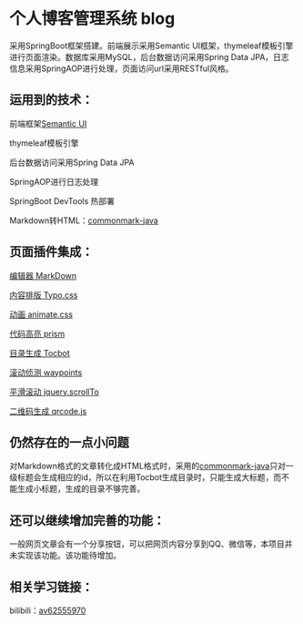 # 个人博客管理系统 blog

采用SpringBoot框架搭建。前端展示采用Semantic UI框架，thymeleaf模板引擎进行页面渲染。数据库采用MySQL，后台数据访问采用Spring Data JPA，日志信息采用SpringAOP进行处理，页面访问url采用RESTful风格。

## 运用到的技术：

前端框架[Semantic UI](https://onebugman.cn/semantic-ui/)

thymeleaf模板引擎

后台数据访问采用Spring Data JPA

SpringAOP进行日志处理

SpringBoot DevTools 热部署

Markdown转HTML：[commonmark-java](https://github.com/atlassian/commonmark-java) 

## 页面插件集成：

[编辑器 MarkDown](https://pandao.github.io/editor.md/)

[内容排版 Typo.css](https://github.com/sofish/typo.css)

[动画 animate.css](https://daneden.github.io/animate.css/)

[代码高亮 prism](https://github.com/PrismJS/prism)

[目录生成 Tocbot](https://tscanlin.github.io/tocbot/)

[滚动侦测 waypoints](http://imakewebthings.com/waypoints/)

[平滑滚动 jquery.scrollTo](https://github.com/flesler/jquery.scrollTo)

[二维码生成 qrcode.js](https://davidshimjs.github.io/qrcodejs/)

## 仍然存在的一点小问题

对Markdown格式的文章转化成HTML格式时，采用的[commonmark-java](https://github.com/atlassian/commonmark-java)只对一级标题会生成相应的id，所以在利用Tocbot生成目录时，只能生成大标题，而不能生成小标题，生成的目录不够完善。

## 还可以继续增加完善的功能：

一般网页文章会有一个分享按钮，可以把网页内容分享到QQ、微信等，本项目并未实现该功能。该功能待增加。

## 相关学习链接：

bilibili：[av62555970](https://www.bilibili.com/video/av62555970)
